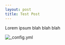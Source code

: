 ```yaml
---
layout: post
title: Test Post
---
```


Lorem ipsum blah blah blah

![_config.yml](https://tempholdingspot.files.wordpress.com/2013/03/puns1.jpg)
